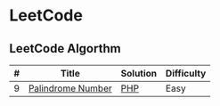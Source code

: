 # LeetCode

## LeetCode Algorthm

| # | Title | Solution | Difficulty
| ------ | ------ |  ----- | ----- | 
| 9 | [Palindrome Number](https://leetcode.com/problems/palindrome-number/) | [PHP](https://github.com/tabassumtamanna/leet-code-solutions/blob/main/algorithms/php/9_%20palindrome_number.php) | Easy


